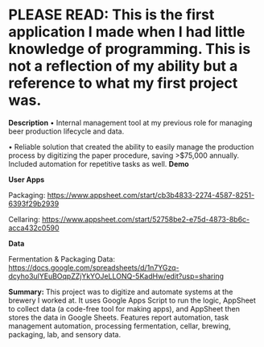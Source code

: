 # PLEASE READ: This is the first application I made when I had little knowledge of programming. This is not a reflection of my ability but a reference to what my first project was.

**Description** 
• Internal management tool at my previous role for managing beer production lifecycle and data.

• Reliable solution that created the ability to easily manage the production process by digitizing the paper procedure, saving >$75,000 annually. Included automation for repetitive tasks as well.
**Demo**

**User Apps**

Packaging: https://www.appsheet.com/start/cb3b4833-2274-4587-8251-6393f29b2939

Cellaring: https://www.appsheet.com/start/52758be2-e75d-4873-8b6c-acca432c0590

**Data**

Fermentation & Packaging Data: https://docs.google.com/spreadsheets/d/1n7YGzq-dcyho3ulYEuBOqpZZjYkYOJeLLONQ-5KadHw/edit?usp=sharing



**Summary:** This project was to digitize and automate systems at the brewery I worked at. It uses Google Apps Script to run the logic, AppSheet to collect data (a code-free tool for making apps), and AppSheet then stores the data in Google Sheets. Features report automation, task management automation, processing fermentation, cellar, brewing, packaging, lab, and sensory data.
